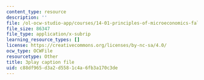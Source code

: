 ```yaml
---
content_type: resource
description: ''
file: /ol-ocw-studio-app/courses/14-01-principles-of-microeconomics-fall-2018/c88df965d3a2d5581c4a6fb3a170c3de_PC3qooaF5Xs.srt
file_size: 86347
file_type: application/x-subrip
learning_resource_types: []
license: https://creativecommons.org/licenses/by-nc-sa/4.0/
ocw_type: OCWFile
resourcetype: Other
title: 3play caption file
uid: c88df965-d3a2-d558-1c4a-6fb3a170c3de
---
```

